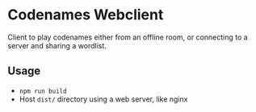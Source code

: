 # Codenames Webclient

Client to play codenames either from an offline room, or connecting to a server and sharing a wordlist.

## Usage
- `npm run build`
- Host `dist/` directory using a web server, like nginx